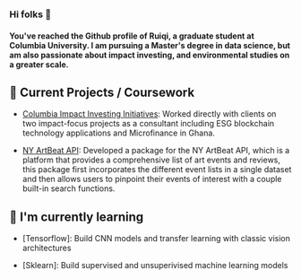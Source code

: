 ### Hi folks 👋

#### You've reached the Github profile of Ruiqi, a graduate student at Columbia University. I am pursuing a Master's degree in data science, but am also passionate about impact investing, and environmental studies on a greater scale. 

## 🔭 Current Projects / Coursework

- [Columbia Impact Investing Initiatives](https://sipa.campusgroups.com/ci3/home/): Worked directly with clients on two impact-focus projects as a consultant including ESG blockchain technology applications and Microfinance in Ghana.

- [NY ArtBeat API](https://github.com/ruiqixue16/nyartbeatpkg): Developed a package for the NY ArtBeat API, which is a platform that provides a comprehensive list of art events and reviews, this package first incorporates the different event lists in a single dataset and then allows users to pinpoint their events of interest with a couple built-in search functions.

## 🌱 I'm currently learning

- [Tensorflow]: Build CNN models and transfer learning with classic vision architectures

- [Sklearn]: Build supervised and unsuperivised machine learning models


<!--
**ruiqixue16/ruiqixue16** is a ✨ _special_ ✨ repository because its `README.md` (this file) appears on your GitHub profile.

Here are some ideas to get you started:

- 🔭 I’m currently working on ...
- 🌱 I’m currently learning ...
- 👯 I’m looking to collaborate on ...
- 🤔 I’m looking for help with ...
- 💬 Ask me about ...
- 📫 How to reach me: ...
- 😄 Pronouns: ...
- ⚡ Fun fact: ...
-->

